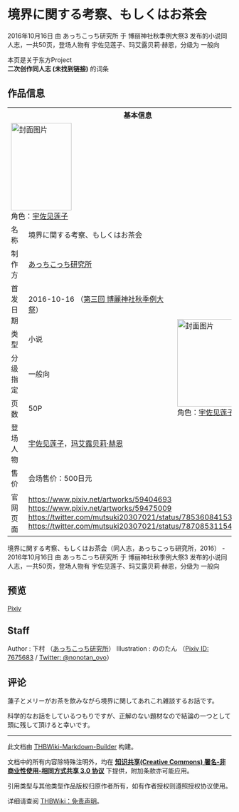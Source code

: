 # 境界に関する考察、もしくはお茶会

<!-- source html: G:\repos\THBWiki-Markdown-Builder\THBWikiMarkdown\Temp\main\2\2f\ns0%3A%E5%A2%83%E7%95%8C%E3%81%AB%E9%96%A2%E3%81%99%E3%82%8B%E8%80%83%E5%AF%9F%E3%80%81%E3%82%82%E3%81%97%E3%81%8F%E3%81%AF%E3%81%8A%E8%8C%B6%E4%BC%9A.html -->

2016年10月16日 由 あっちこっち研究所 于 博丽神社秋季例大祭3 发布的小说同人志，一共50页，登场人物有 宇佐见莲子、玛艾露贝莉·赫恩，分级为 一般向

本页是关于东方Project  
 **二次创作同人志 (未找到链接)** 的词条
## 作品信息

<table><tbody><tr><th colspan="3">基本信息</th></tr><tr><td class="cover-artwork-mobile" colspan="2"><a href="./文件-境界に関する考察、もしくはお茶会封面.jpg.md" class="image" title="封面图片"><img alt="封面图片" src="https://upload.thwiki.cc/thumb/b/b1/%E5%A2%83%E7%95%8C%E3%81%AB%E9%96%A2%E3%81%99%E3%82%8B%E8%80%83%E5%AF%9F%E3%80%81%E3%82%82%E3%81%97%E3%81%8F%E3%81%AF%E3%81%8A%E8%8C%B6%E4%BC%9A%E5%B0%81%E9%9D%A2.jpg/136px-%E5%A2%83%E7%95%8C%E3%81%AB%E9%96%A2%E3%81%99%E3%82%8B%E8%80%83%E5%AF%9F%E3%80%81%E3%82%82%E3%81%97%E3%81%8F%E3%81%AF%E3%81%8A%E8%8C%B6%E4%BC%9A%E5%B0%81%E9%9D%A2.jpg" decoding="async" loading="lazy" width="136" height="196" srcset="https://upload.thwiki.cc/thumb/b/b1/%E5%A2%83%E7%95%8C%E3%81%AB%E9%96%A2%E3%81%99%E3%82%8B%E8%80%83%E5%AF%9F%E3%80%81%E3%82%82%E3%81%97%E3%81%8F%E3%81%AF%E3%81%8A%E8%8C%B6%E4%BC%9A%E5%B0%81%E9%9D%A2.jpg/204px-%E5%A2%83%E7%95%8C%E3%81%AB%E9%96%A2%E3%81%99%E3%82%8B%E8%80%83%E5%AF%9F%E3%80%81%E3%82%82%E3%81%97%E3%81%8F%E3%81%AF%E3%81%8A%E8%8C%B6%E4%BC%9A%E5%B0%81%E9%9D%A2.jpg 1.5x, https://upload.thwiki.cc/thumb/b/b1/%E5%A2%83%E7%95%8C%E3%81%AB%E9%96%A2%E3%81%99%E3%82%8B%E8%80%83%E5%AF%9F%E3%80%81%E3%82%82%E3%81%97%E3%81%8F%E3%81%AF%E3%81%8A%E8%8C%B6%E4%BC%9A%E5%B0%81%E9%9D%A2.jpg/273px-%E5%A2%83%E7%95%8C%E3%81%AB%E9%96%A2%E3%81%99%E3%82%8B%E8%80%83%E5%AF%9F%E3%80%81%E3%82%82%E3%81%97%E3%81%8F%E3%81%AF%E3%81%8A%E8%8C%B6%E4%BC%9A%E5%B0%81%E9%9D%A2.jpg 2x" data-file-width="1481" data-file-height="2129"></a><div class="cover-char">角色：<a href="./宇佐见莲子.md" title="宇佐见莲子">宇佐见莲子</a></div></td>
</tr><tr><td class="label">名称</td><td colspan="2"> 境界に関する考察、もしくはお茶会 </td></tr><tr><td class="label">制作方</td><td><a href="./あっちこっち研究所.md" title="あっちこっち研究所">あっちこっち研究所</a></td><td class="cover-artwork" rowspan="7" style="min-width:196px;"><a href="./文件-境界に関する考察、もしくはお茶会封面.jpg.md" class="image" title="封面图片"><img alt="封面图片" src="https://upload.thwiki.cc/thumb/b/b1/%E5%A2%83%E7%95%8C%E3%81%AB%E9%96%A2%E3%81%99%E3%82%8B%E8%80%83%E5%AF%9F%E3%80%81%E3%82%82%E3%81%97%E3%81%8F%E3%81%AF%E3%81%8A%E8%8C%B6%E4%BC%9A%E5%B0%81%E9%9D%A2.jpg/136px-%E5%A2%83%E7%95%8C%E3%81%AB%E9%96%A2%E3%81%99%E3%82%8B%E8%80%83%E5%AF%9F%E3%80%81%E3%82%82%E3%81%97%E3%81%8F%E3%81%AF%E3%81%8A%E8%8C%B6%E4%BC%9A%E5%B0%81%E9%9D%A2.jpg" decoding="async" loading="lazy" width="136" height="196" srcset="https://upload.thwiki.cc/thumb/b/b1/%E5%A2%83%E7%95%8C%E3%81%AB%E9%96%A2%E3%81%99%E3%82%8B%E8%80%83%E5%AF%9F%E3%80%81%E3%82%82%E3%81%97%E3%81%8F%E3%81%AF%E3%81%8A%E8%8C%B6%E4%BC%9A%E5%B0%81%E9%9D%A2.jpg/204px-%E5%A2%83%E7%95%8C%E3%81%AB%E9%96%A2%E3%81%99%E3%82%8B%E8%80%83%E5%AF%9F%E3%80%81%E3%82%82%E3%81%97%E3%81%8F%E3%81%AF%E3%81%8A%E8%8C%B6%E4%BC%9A%E5%B0%81%E9%9D%A2.jpg 1.5x, https://upload.thwiki.cc/thumb/b/b1/%E5%A2%83%E7%95%8C%E3%81%AB%E9%96%A2%E3%81%99%E3%82%8B%E8%80%83%E5%AF%9F%E3%80%81%E3%82%82%E3%81%97%E3%81%8F%E3%81%AF%E3%81%8A%E8%8C%B6%E4%BC%9A%E5%B0%81%E9%9D%A2.jpg/273px-%E5%A2%83%E7%95%8C%E3%81%AB%E9%96%A2%E3%81%99%E3%82%8B%E8%80%83%E5%AF%9F%E3%80%81%E3%82%82%E3%81%97%E3%81%8F%E3%81%AF%E3%81%8A%E8%8C%B6%E4%BC%9A%E5%B0%81%E9%9D%A2.jpg 2x" data-file-width="1481" data-file-height="2129"></a><div class="cover-char">角色：<a href="./宇佐见莲子.md" title="宇佐见莲子">宇佐见莲子</a></div></td>
</tr><tr><td class="label">首发日期</td><td>2016-10-16&#160;（<a href="/展会作品列表?e=%E5%8D%9A%E4%B8%BD%E7%A5%9E%E7%A4%BE%E7%A7%8B%E5%AD%A3%E4%BE%8B%E5%A4%A7%E7%A5%AD%233">第三回 博麗神社秋季例大祭</a>）</td></tr><tr><td class="label">类型</td><td>小说</td></tr><tr><td class="label">分级指定</td><td>一般向</td></tr><tr><td class="label">页数</td><td>50P</td></tr><tr><td class="label">登场人物</td><td><a href="./宇佐见莲子.md" title="宇佐见莲子">宇佐见莲子</a>，<a href="./玛艾露贝莉·赫恩.md" title="玛艾露贝莉·赫恩">玛艾露贝莉·赫恩</a></td></tr><tr><td class="label">售价</td><td>会场售价：500日元</td></tr>
<tr><td class="label">官网页面</td><td colspan="2"><a rel="nofollow" class="external free" href="https://www.pixiv.net/artworks/59404693">https://www.pixiv.net/artworks/59404693</a><br><a rel="nofollow" class="external free" href="https://www.pixiv.net/artworks/59475009">https://www.pixiv.net/artworks/59475009</a><br><a rel="nofollow" class="external free" href="https://twitter.com/mutsuki20307021/status/785360841537224704">https://twitter.com/mutsuki20307021/status/785360841537224704</a><br><a rel="nofollow" class="external free" href="https://twitter.com/mutsuki20307021/status/787085311540989953">https://twitter.com/mutsuki20307021/status/787085311540989953</a></td></tr></tbody></table>

境界に関する考察、もしくはお茶会（同人志，あっちこっち研究所，2016） - 2016年10月16日 由 あっちこっち研究所 于 博丽神社秋季例大祭3 发布的小说同人志，一共50页，登场人物有 宇佐见莲子、玛艾露贝莉·赫恩，分级为 一般向
## 预览
  
[Pixiv](https://www.pixiv.net/novel/show.php?id=7348164)
  

## Staff
Author
: 下村 （[あっちこっち研究所](./あっちこっち研究所.md)）
Illustration
: ののたん （[Pixiv ID: 7675683](https://www.pixiv.net/users/7675683) / [Twitter: @nonotan_ovo](https://twitter.com/nonotan_ovo)）

## 评论

  
蓮子とメリーがお茶を飲みながら境界に関してあれこれ雑談するお話です。  

科学的なお話をしているつもりですが、正解のない題材なので結論の一つとして頭に残して頂けると幸いです。
  


  
  

  





---

此文档由 [THBWiki-Markdown-Builder](https://github.com/Delsin-Yu/THBWiki-Markdown-Builder) 构建。

文档中的所有内容除特殊注明外，均在 [**知识共享(Creative Commons) 署名-非商业性使用-相同方式共享 3.0 协议**](https://creativecommons.org/licenses/by-sa/3.0/deed.zh-hans) 下提供，附加条款亦可能应用。

引用类型与其他类型作品版权归原作者所有，如有作者授权则遵照授权协议使用。

详细请查阅 [THBWiki：免责声明](https://thbwiki.cc/THBWiki:%E5%85%8D%E8%B4%A3%E5%A3%B0%E6%98%8E)。


